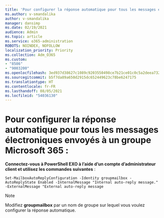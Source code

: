 ```yaml
---
title: 'Pour configurer la réponse automatique pour tous les messages électroniques envoyés à un groupe Microsoft 365 :'
ms.author: v-smandalika
author: v-smandalika
manager: dansimp
ms.date: 02/19/2021
audience: Admin
ms.topic: article
ms.service: o365-administration
ROBOTS: NOINDEX, NOFOLLOW
localization_priority: Priority
ms.collection: Adm_O365
ms.custom:
- "8586"
- "9003200"
ms.openlocfilehash: 3ed937d38627c1089c9203550498ce7b21ce01c0c5a2deea7326f8057f5338d8
ms.sourcegitcommit: b5f7da89a650d2915dc652449623c78be6247175
ms.translationtype: HT
ms.contentlocale: fr-FR
ms.lasthandoff: 08/05/2021
ms.locfileid: "54036130"
---
```

# <a name="to-configure-auto-reply-for-all-emails-sent-to-microsoft-365-group"></a>Pour configurer la réponse automatique pour tous les messages électroniques envoyés à un groupe Microsoft 365 :

**Connectez-vous à PowerShell EXO à l’aide d’un compte d’administrateur client et utilisez les commandes suivantes** :

`Set-MailboxAutoReplyConfiguration -Identity groupmailbox -AutoReplyState Enabled -InternalMessage "Internal auto-reply message." -ExternalMessage "External auto-reply message`

> [!NOTE]
> Modifiez **groupmailbox** par un nom de groupe sur lequel vous voulez configurer la réponse automatique.

